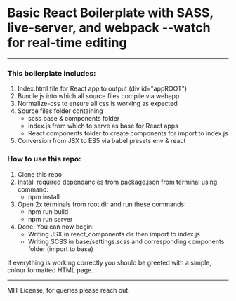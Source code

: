 # Basic React Boilerplate with SASS, live-server, and webpack --watch for real-time editing
<hr>

### This boilerplate includes:

<ol>
    <li>Index.html file for React app to output (div id="appROOT")
    <li>Bundle.js into which all source files compile via webapp
    <li>Normalize-css to ensure all css is working as expected
    <li>Source files folder containing
        <ul>
            <li>scss base & components folder
            <li>index.js from which to serve as base for React apps
            <li>React components folder to create components for import to index.js
        </ul>
    <li>Conversion from JSX to ES5 via babel presets env & react
</ol>

### How to use this repo:

<ol>
    <li>Clone this repo
    <li>Install required dependancies from package.json from terminal using command:
    <ul>
        <li> npm install
    </ul>
    <li>Open 2x terminals from root dir and run these commands:
    <ul>
        <li> npm run build
        <li> npm run server
    </ul>
    <li>Done! You can now begin:
        <ul>
            <li>Writing JSX in react_components dir then import to index.js
            <li>Writing SCSS in base/settings.scss and corresponding components folder (import to base)
        </ul> 
</ol>

If everything is working correctly you should be greeted with a simple, colour formatted HTML page.
<hr>
MIT License, for queries please reach out.